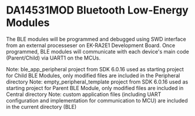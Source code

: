 # DA14531MOD Bluetooth Low-Energy Modules 
The BLE modules will be programmed and debugged using SWD interface from an external processeser on EK-RA2E1 Development Board. Once programmed, BLE modules will communicate with each device's main code (Parent/Child) via UART1 on the MCUs. 

Note: ble_app_peripheral project from SDK 6.0.16 used as starting project for Child BLE Modules, only modified files are included in the Peripheral directory
Note: empty_peripheral_template project from SDK 6.0.16 used as starting project for Parent BLE Module, only modified files are included in Central directory
Note: custom application files (including UART configuration and implementation for communication to MCU) are included in the current directory (BLE)
